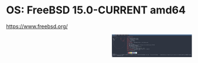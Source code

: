 # OS: FreeBSD 15.0-CURRENT amd64

https://www.freebsd.org/




<a href="https://github.com/ChefIronBelly/FreeBSD/blob/main/moneyshot.jpg"><img src="https://github.com/ChefIronBelly/FreeBSD/blob/main/moneyshot.jpg" width="43%" align="right"></a>
